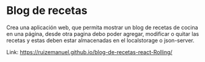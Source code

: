 # Blog de recetas

Crea una aplicación web, que permita mostrar un blog de recetas de cocina en una página, desde otra pagina debo poder agregar, modificar o quitar las recetas y estas deben estar almacenadas en el localstorage o json-server.

Link: https://ruizemanuel.github.io/blog-de-recetas-react-Rolling/